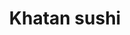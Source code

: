 ---
layout: place
title: "Khatan sushi"
permalink: /california/oakland/khatan-sushi.html
stateAbbr: CA
stateName: California
cityName: Oakland
seo:
  name: "Khatan sushi"
  type: Restaurant
  links: null
description: "Looking for sushi in Oakland, California? Check out Khatan sushi for a delightful Japanese dining experience. Enjoy a variety of sushi and other dishes in a ..."
place_id: ChIJW9MGAn-Bj4AR-euhOX3jmk0
photos:
  - name: >-
      places/ChIJW9MGAn-Bj4AR-euhOX3jmk0/photos/AeeoHcJjejjWonIC4W8lZ8Ivq48dqLPJKafcrEe3bisTPwo_Ni2zoJE_RYwJBabEgd6BDkjfv7bKEWd29HghdmPchj6_T13vUXdw9ZgGx78Gppq9jPqufQj-gOCGvKmq__AX9La0y7gxcHB-X7r9URehvS402PfemLNVexQQaTSYwJIx8FHFEVibxT9fwp41qHWP8T_ltV8yIIu2ArJT4PIhvRCGBiq1BtOmawu7zzs5gCsxxeC4lftgTzKIjbXc4WXnk8MqqE89JT2ih4-yuIxYLkE4AheIe-WR6IpFFd9aIqjQuWtyWtCVegm-PifDytqg-E67vFhtV9pF14EIi6QPUIyMXRTCHr0C7RUgkKDIxrpa3iKQIY9HyrUNkee_YFA6CQQYESOZ0BNxjAJ_yMJhj9HCBtubGoh7c4b7V0GfgCiHDkLnX6dS3SWEcEhwmE3q
    widthPx: 4032
    heightPx: 3024
    authorAttributions:
      - displayName: Partha Chakraborty
        uri: https://maps.google.com/maps/contrib/116040303479280692581
        photoUri: >-
          https://lh3.googleusercontent.com/a/ACg8ocJxE4mPz12VE76kkvLeJpo0HlHJC1zF_rOFDNAb3Etjbr1S-g=s100-p-k-no-mo
    flagContentUri: >-
      https://www.google.com/local/imagery/report/?cb_client=maps_api_places.places_api&image_key=!1e10!2sCIABIhADydERRBGKV2fsXeAABARP&hl=en-US
    googleMapsUri: >-
      https://www.google.com/maps/place//data=!3m4!1e2!3m2!1sCIABIhADydERRBGKV2fsXeAABARP!2e10!4m2!3m1!1s0x808f817f0206d35b:0x4d9ae37d39a1ebf9
  - name: >-
      places/ChIJW9MGAn-Bj4AR-euhOX3jmk0/photos/AeeoHcLxv93XEkeXi39Fw16lQOESd8k4X7_6vWD19E4Ko7t46gv0WqYR9uH-mpltMbtGDaz1jUBlWFTcTMIXYAq9CkhCs56fBVp21FXUzzjv3pbfpfLlLMQfvQpG1lxodDmNHVoETCEy4PhQBI4CiA_HkjlpSRzRclYyD0kGezLyhp2eTJOT65TLAfZsmCnT2NNBhkGXkCiVarEn6MOwWBq3qJ2X4mnbBY8_Ax_PYWLABuxwgG_XjN1WrkcT_sf4HT8uerDSy1mfcn2UnsE9LQoQWZ5IAcTgs6JWik7i9WRcpI7mt3Jn2_AbPrTS53UUW1cPBaTjeE_Q0tsq89zW9skkQf-QOzXnatgFnCS_XIm-SCISUS-Y0QCvO3f0nAT7nHfeVIw8Eb6SLaOyTu8OZAiaU7FSbRClfBAvtiNRqt8xmbkXESBm
    widthPx: 3600
    heightPx: 4800
    authorAttributions:
      - displayName: Joanne Yuen
        uri: https://maps.google.com/maps/contrib/108509009458836632239
        photoUri: >-
          https://lh3.googleusercontent.com/a-/ALV-UjXH6OOeqmjZnUIxunbKduX5gUPDjQu225_uGRLc-LYkEy49xqAe9A=s100-p-k-no-mo
    flagContentUri: >-
      https://www.google.com/local/imagery/report/?cb_client=maps_api_places.places_api&image_key=!1e10!2sCIHM0ogKEICAgICvzpuO1gE&hl=en-US
    googleMapsUri: >-
      https://www.google.com/maps/place//data=!3m4!1e2!3m2!1sCIHM0ogKEICAgICvzpuO1gE!2e10!4m2!3m1!1s0x808f817f0206d35b:0x4d9ae37d39a1ebf9
  - name: >-
      places/ChIJW9MGAn-Bj4AR-euhOX3jmk0/photos/AeeoHcJFg6m0hSKkeJYDacApSWHJ-cNTxkO9W4TDhBNDimKNGUN4e0EVpB43Jj3uZ5zSoKNJ31sxjNuwgsYxYhO8RSd0U5f8FCQfPYFbMsnhDRWks88ut0I4j0b6JLlZqKlt5MeXY4ZZfARryRhP0zTPpOIcWIaD846AZNFGmUw_z8ftRjDBAwN_Vd7Ij9_OODzYfUnCoQFJfmvBD2Wo7OPfzsMcbtYhakNcJGnzFjuQMxQqgVknOwS_vlzurW2qQDLcAjnRzktlWUP9KmvRxICvX5tvhJcxsZ9luk9wy9MgHUaX_fI9ZF01Est6uUSH4z0SjE2LhGFN0mAXJDxrlo6DeRMiyHhVV8girhdKfVubhPavz9zLXZ-T1UK7WP-qTYTJlSI7N1fCT69DlmGypDVG9BRUAuNKJzZXOjMUEQ_2v4d89xEG
    widthPx: 3024
    heightPx: 4032
    authorAttributions:
      - displayName: SKAG ARCADE
        uri: https://maps.google.com/maps/contrib/102747916678727643933
        photoUri: >-
          https://lh3.googleusercontent.com/a-/ALV-UjV8Er29MnuUQmv19TqFwKV0PgkMyLJNjPEXlwu1V51YBj2QgXuD=s100-p-k-no-mo
    flagContentUri: >-
      https://www.google.com/local/imagery/report/?cb_client=maps_api_places.places_api&image_key=!1e10!2sCIHM0ogKEICAgICPi7WumgE&hl=en-US
    googleMapsUri: >-
      https://www.google.com/maps/place//data=!3m4!1e2!3m2!1sCIHM0ogKEICAgICPi7WumgE!2e10!4m2!3m1!1s0x808f817f0206d35b:0x4d9ae37d39a1ebf9
  - name: >-
      places/ChIJW9MGAn-Bj4AR-euhOX3jmk0/photos/AeeoHcKwNPtjdDqFXQW591AR90zTPcbfbqmrBmRtYM2iPqY7aVuxSKf9DG2cMNNYsresmh3C8bgRZIEOZXOyGlcNHNOh5a4B7x1DOrkY5XPsBlFKDagwMZvvupA8_rdbKgG_eWeABeI8TwqyMje54jGuAFL9JZPg3Lxxp1lv19xOKPDmPniH_mG_TygbHot2Maa_9LLj_SesdjAX0FGrZyZ6P1CSJEWiqdiIn7byFbhNdXaqrGgOHKpJMizOVJmixboUqX3U94P6q9lgGPfwrMHD4Bn588iED8PeGhrKbi-6ZZFaYuPmUwb-WEWm2wOukQLr2mii34AC4zyYRLgEpBvTnlccZgJ66iU62S9nNh6arIk498ZYd42QTR7k0jb0ahR1QF7KqIcdVLT_mQ-3Mb_dIZR7pL7BtH-1d4hYnfLwkjfUpw
    widthPx: 3024
    heightPx: 4032
    authorAttributions:
      - displayName: SKAG ARCADE
        uri: https://maps.google.com/maps/contrib/102747916678727643933
        photoUri: >-
          https://lh3.googleusercontent.com/a-/ALV-UjV8Er29MnuUQmv19TqFwKV0PgkMyLJNjPEXlwu1V51YBj2QgXuD=s100-p-k-no-mo
    flagContentUri: >-
      https://www.google.com/local/imagery/report/?cb_client=maps_api_places.places_api&image_key=!1e10!2sCIHM0ogKEICAgICPi7WuGg&hl=en-US
    googleMapsUri: >-
      https://www.google.com/maps/place//data=!3m4!1e2!3m2!1sCIHM0ogKEICAgICPi7WuGg!2e10!4m2!3m1!1s0x808f817f0206d35b:0x4d9ae37d39a1ebf9
  - name: >-
      places/ChIJW9MGAn-Bj4AR-euhOX3jmk0/photos/AeeoHcJkW8LWhqSNUWeBkr2UL85gq7wncR2B1zYhnCOeQPBa9xGaM9JIMw7P-sl0mOhO9Ez7ZhOV2HHqe09tw4k2lJKQ8x17lZLJYp_jEGJjsWn962vKzfbs8-rZMg_hyhwGus943fhYBXvoZJdLUQ6Sv5QuWoWXPqrQZBIpxsEm-ugeZEY-XQxcYj_z2dl9Tm860GGbHDEYmfUHJOt61D3tPgoM86JgYnlmpNi77CgiD_-WELHkoNTd2WA04piyhSFUTd57tlZd1b13VzlcKQ2DuM6QVBf38-YmAVWs_9qx6ncTWmkdvBBjCX_d8KyV2sgf3QV8UMESy-Ll3qTi3RBO9CKQYu7P8V5Gzu7QoMu4XmGC1bN8nIFBVi_wn0ImhCcrwbqPvk8thwzJpk1nkDrrcbgKnypy5ADYxHTWW6SuO_Kx1T_chspiDeN6wI8rVFjW
    widthPx: 3024
    heightPx: 4032
    authorAttributions:
      - displayName: Partha Chakraborty
        uri: https://maps.google.com/maps/contrib/116040303479280692581
        photoUri: >-
          https://lh3.googleusercontent.com/a/ACg8ocJxE4mPz12VE76kkvLeJpo0HlHJC1zF_rOFDNAb3Etjbr1S-g=s100-p-k-no-mo
    flagContentUri: >-
      https://www.google.com/local/imagery/report/?cb_client=maps_api_places.places_api&image_key=!1e10!2sCIABIhADycKzdC6AwWfsXeAACQLu&hl=en-US
    googleMapsUri: >-
      https://www.google.com/maps/place//data=!3m4!1e2!3m2!1sCIABIhADycKzdC6AwWfsXeAACQLu!2e10!4m2!3m1!1s0x808f817f0206d35b:0x4d9ae37d39a1ebf9
  - name: >-
      places/ChIJW9MGAn-Bj4AR-euhOX3jmk0/photos/AeeoHcK2XfthITpGLeHUYEFHQySiP9TH6iIGyOruw1WSb8QG1Cg2wlxzbZNODnndr0EuGxne32nzw4h5ZdF_x0WSvylCADzINDQc2sw9eHkmIV9gHuAgWJRZkNQ0cJE6HQH3GwoDarisF6N1Xx3goAc_J2Jfl3u_xZDIrFKEh2H5CQKXbZKwaag_OJk3-Q1aBCqerRauFQegHqb_lLaeh8JF38KU5nm7GZwyVxKR8s7kzbajYWPvL8jU3SSiWisFMq0eQ6jjWzxLl6kXzwWcnIeV8bP3hKL04sOHVOOqJGC9pkaGx67-u46ADeyH7IulYsCVOcNjLqhMNx096939N6WLvFRzjcFKqONczFXqsYWzoZfUNpY6VPF96ypbBQAOFEsdbFgl--NmEeRkbuLv_qKaalTD7y10ULttOkGkz8b5vbI
    widthPx: 4032
    heightPx: 2268
    authorAttributions:
      - displayName: Jules C (popmonkey)
        uri: https://maps.google.com/maps/contrib/110330518161300473751
        photoUri: >-
          https://lh3.googleusercontent.com/a-/ALV-UjUER5gzRP1g9SkHqSrxp9_WSU_s3TVG5Z-re1LnJooZt3WP5t9H=s100-p-k-no-mo
    flagContentUri: >-
      https://www.google.com/local/imagery/report/?cb_client=maps_api_places.places_api&image_key=!1e10!2sCIHM0ogKEICAgID_qNWgJg&hl=en-US
    googleMapsUri: >-
      https://www.google.com/maps/place//data=!3m4!1e2!3m2!1sCIHM0ogKEICAgID_qNWgJg!2e10!4m2!3m1!1s0x808f817f0206d35b:0x4d9ae37d39a1ebf9
  - name: >-
      places/ChIJW9MGAn-Bj4AR-euhOX3jmk0/photos/AeeoHcIC8t60TkCMBCLbo34qyJhS8_c9RGRW5e9D-BnJH5f-uqbU4eNrdx9155eoUA6IAgkJqNTCTAWHANveFX-G-YE3dtsod8k2f7yUzwTOQfHS-lYC4X0-Du3yM6mHfu87Wqc9RyeXAvb8KwPZU9YdRXVD3vQp2mldPd8mu6F-ujHcB6w81UAqRR2_ZZD6-czT3D6AFYvHNvdSX1mxfHHQlly_9kS-USW_9n_DGUPxByyUawoAPybgwZ4evQw-eC37Vf2CT3XdEQGlwTX6TKwLqTsAcqP8dNvPLjGr0FqdFbVQFNZ6kwPaT7HOMxSZssNwiwQKsWRyUQTZwopSwG0JvFVHJqla1wLfV3btb6Xu3LzDvKqMaiTtNy_CxhLUz5r_3p5hzZfZPs6qm3UTmIktW1sDkAmr1Kkl_4IGakHQwrP_-_g-
    widthPx: 4032
    heightPx: 2268
    authorAttributions:
      - displayName: Jules C (popmonkey)
        uri: https://maps.google.com/maps/contrib/110330518161300473751
        photoUri: >-
          https://lh3.googleusercontent.com/a-/ALV-UjUER5gzRP1g9SkHqSrxp9_WSU_s3TVG5Z-re1LnJooZt3WP5t9H=s100-p-k-no-mo
    flagContentUri: >-
      https://www.google.com/local/imagery/report/?cb_client=maps_api_places.places_api&image_key=!1e10!2sCIHM0ogKEICAgID_qO2_pAE&hl=en-US
    googleMapsUri: >-
      https://www.google.com/maps/place//data=!3m4!1e2!3m2!1sCIHM0ogKEICAgID_qO2_pAE!2e10!4m2!3m1!1s0x808f817f0206d35b:0x4d9ae37d39a1ebf9
  - name: >-
      places/ChIJW9MGAn-Bj4AR-euhOX3jmk0/photos/AeeoHcKsZXk0TfHlAK0RAhwyej4EYqA2QLHDYDu6kWzVeybD-ue_ele3tjaE1vLOD6iSNjq5IOcnJZtRZxeMntZl84rG9ZuVcJ_6MYPBPvor2VftZHV8Yx0ibQvP3KcHhYjKGJUTyAisZvKx32SLLS15-0WuYOEhnyeW2NujD1rLEPSUR0y-i37csgUYv2LycKvvJHjxsr8FYkXDpy0tsWDpEYGD8kMLoREq1JOBHSlVnfX4eZxrmJYyEqrYlVVe5Rd1T4-Ei9Hn2H5z2qTtvxEvifTMcyG8vBjo032ayMuUknISvoBWSNHEindjnr1vwSdLg0wW9j3OmG_J6W-P7uk3IvrJou6jDddc1RkHZShGXFbsUcPIa2MM2nB4h1RvsLM-9bfSM9CI6PC_XPONRlhlezvr7xCP1TLbOPMkt7sGtXps3g
    widthPx: 2782
    heightPx: 2782
    authorAttributions:
      - displayName: Trap Speed 1320
        uri: https://maps.google.com/maps/contrib/107721404123505875377
        photoUri: >-
          https://lh3.googleusercontent.com/a-/ALV-UjVPir16NqDk30VJ3ieukWXeNZebRCillilQeouOFFJbkgxNyPvfFQ=s100-p-k-no-mo
    flagContentUri: >-
      https://www.google.com/local/imagery/report/?cb_client=maps_api_places.places_api&image_key=!1e10!2sCIHM0ogKEICAgIDns7qqBg&hl=en-US
    googleMapsUri: >-
      https://www.google.com/maps/place//data=!3m4!1e2!3m2!1sCIHM0ogKEICAgIDns7qqBg!2e10!4m2!3m1!1s0x808f817f0206d35b:0x4d9ae37d39a1ebf9
  - name: >-
      places/ChIJW9MGAn-Bj4AR-euhOX3jmk0/photos/AeeoHcI1yInPDJhHh62fKYcfXy0dG85jtOnVlvXE5LYIL5iI0a9ReHCDCzwRltCpuom4x6sxwicqT2L3bdkabjDWYLBJwUvdn5P9lsI0GiHyJfG5Da7bMxyO5ahBpUcDppAELdOKLec7wtPeo1zuBAn33R2202qfiPNHrbY9a5Ti8R97s8iCfXlum6Y98nYuQSYJUkyIAsPqARhzWpIrNj9nPuKUHfWuMe2P0CWOCagw93b-ybEHxYGgW_gdh8-C01ZyCM5MmcpOA0K8d1mb5cRq8PnGce9JxAlLjOPnFwEaB9d0tla2NxqK7dt1F8RcSCoadIKJh2-8IANx4nly5ZqENzLE6ZSst4KevFx3fxqFKbY5jGg0jKmZY3nymcfrbIxEAuWwqsf0If7deq3Ujrh4Ln_eXD87lf2cy2eo-nkbNBIvpv7j
    widthPx: 4032
    heightPx: 2268
    authorAttributions:
      - displayName: Jules C (popmonkey)
        uri: https://maps.google.com/maps/contrib/110330518161300473751
        photoUri: >-
          https://lh3.googleusercontent.com/a-/ALV-UjUER5gzRP1g9SkHqSrxp9_WSU_s3TVG5Z-re1LnJooZt3WP5t9H=s100-p-k-no-mo
    flagContentUri: >-
      https://www.google.com/local/imagery/report/?cb_client=maps_api_places.places_api&image_key=!1e10!2sCIHM0ogKEICAgID_qNWgmgE&hl=en-US
    googleMapsUri: >-
      https://www.google.com/maps/place//data=!3m4!1e2!3m2!1sCIHM0ogKEICAgID_qNWgmgE!2e10!4m2!3m1!1s0x808f817f0206d35b:0x4d9ae37d39a1ebf9
  - name: >-
      places/ChIJW9MGAn-Bj4AR-euhOX3jmk0/photos/AeeoHcLEBAX5XSItXQnngMFQqO_us_RCr-Flf3PjwLQfz4SYiMxVydVkNBbaKoxxe9B27jmM7n3tXThmeWJm0VSV-siHtf2U2_IOXLshOCcNk-zzKbJzBT6L2qnSAEcUz1LShWYqoXTRLih_veXCrHwyafB_1AxT-iXwOh7g6oLQUlq3TUTayanBVskQHyqrxtQV4-88hfEOwvVQp8NpViOMI2V9CWU0EEWjDzxffUejnv6TL9pRonh8w01RyH364H_IS1OQ4tCgDTIPL_5HTUcwBMItAY2FXzpThMa4huk2JTVuGM9OYz3fe2dSI-SNbDSTMch4iLC0ef1SgAWnVeoHH8Vev-oOq37aJMD0INJ_zls41RENuigdfTfP6O4lTU2ZYhsWjdqXEVf6YGGBzS7SrHtPzH9pkIY25YSa0zTtx7INwteu
    widthPx: 3024
    heightPx: 4032
    authorAttributions:
      - displayName: Siena Romito
        uri: https://maps.google.com/maps/contrib/112448099908372708360
        photoUri: >-
          https://lh3.googleusercontent.com/a/ACg8ocKTCAmGGFspo4W6x_Z5Rs5a3W4xif1EH5cjIT1BXw4oFAlA3g=s100-p-k-no-mo
    flagContentUri: >-
      https://www.google.com/local/imagery/report/?cb_client=maps_api_places.places_api&image_key=!1e10!2sCIHM0ogKEICAgIC3hrHWhAE&hl=en-US
    googleMapsUri: >-
      https://www.google.com/maps/place//data=!3m4!1e2!3m2!1sCIHM0ogKEICAgIC3hrHWhAE!2e10!4m2!3m1!1s0x808f817f0206d35b:0x4d9ae37d39a1ebf9
address: 352 14th St, Oakland, CA 94612, USA
street: 352 14th St
city: Oakland
state: CA
zip: '94612'
country: USA
neighborhood: Downtown Oakland
latitude: '37.803689'
longitude: '-122.268849'
accessibility_options: null
business_status: OPERATIONAL
name: Khatan sushi
google_maps_links:
  directionsUri: >-
    https://www.google.com/maps/dir//''/data=!4m7!4m6!1m1!4e2!1m2!1m1!1s0x808f817f0206d35b:0x4d9ae37d39a1ebf9!3e0
  placeUri: https://maps.google.com/?cid=5592032014311222265
  writeAReviewUri: >-
    https://www.google.com/maps/place//data=!4m3!3m2!1s0x808f817f0206d35b:0x4d9ae37d39a1ebf9!12e1
  reviewsUri: >-
    https://www.google.com/maps/place//data=!4m4!3m3!1s0x808f817f0206d35b:0x4d9ae37d39a1ebf9!9m1!1b1
  photosUri: >-
    https://www.google.com/maps/place//data=!4m3!3m2!1s0x808f817f0206d35b:0x4d9ae37d39a1ebf9!10e5
primary_type: Sushi Restaurant
opening_hours:
  regular: null
  current: null
secondary_opening_hours:
  regular:
    weekdayDescriptions: null
    type: null
  current:
    weekdayDescriptions: null
    type: null
phone: (341) 231-3213
price_level: null
price_range: $30 &ndash; $50
rating: '4.9'
rating_count: 36
website: null
reviews: null
parking_options: null
payment_options: null
allow_dogs: null
curbside_pickup: null
delivery: null
dine_in: null
good_for_children: null
good_for_groups: null
good_for_sports: null
live_music: null
menu_for_children: null
outdoor_seating: null
reservable: null
restroom: null
serves_beer: null
serves_breakfast: null
serves_brunch: null
serves_cocktails: null
serves_coffee: null
serves_dinner: null
serves_dessert: null
serves_lunch: null
serves_vegetarian_food: null
serves_wine: null
takeout: null
summary: null

---